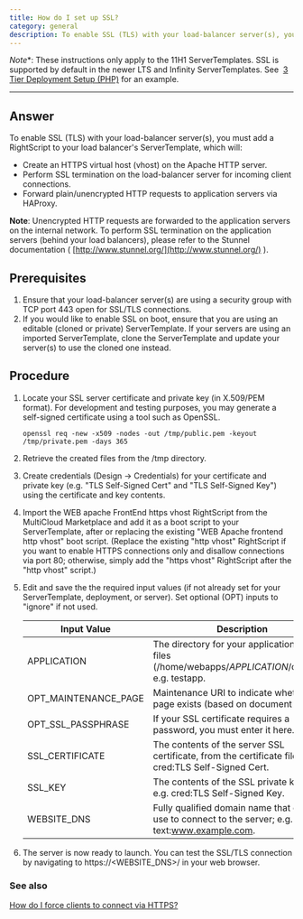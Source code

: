 ```yaml
---
title: How do I set up SSL?
category: general
description: To enable SSL (TLS) with your load-balancer server(s), you must add a RightScript to your load balancer's ServerTemplate.
---
```


*Note**: These instructions only apply to the 11H1 ServerTemplates. SSL is supported by default in the newer LTS and Infinity ServerTemplates. See&nbsp; [3 Tier Deployment Setup (PHP)](http://support.rightscale.com/ServerTemplates/v12.11_LTS/Supplemental/3_Tier_Deployment_Setup_(PHP)) for an example.

* * *

## Answer

To enable SSL (TLS) with your load-balancer server(s), you must add a RightScript to your load balancer's ServerTemplate, which will:

* Create an HTTPS virtual host (vhost) on the Apache HTTP server.
* Perform SSL termination on the load-balancer server for incoming client connections.
* Forward plain/unencrypted HTTP requests to application servers via HAProxy.

**Note**: Unencrypted HTTP requests are forwarded to the application servers on the internal network. To perform SSL termination on the application servers (behind your load balancers), please refer to the Stunnel documentation ( [http://www.stunnel.org/](http://www.stunnel.org/) ).

## Prerequisites

1. Ensure that your load-balancer server(s) are using a security group with TCP port 443 open for SSL/TLS connections.
2. If you would like to enable SSL on boot, ensure that you are using an editable (cloned or private) ServerTemplate. If your servers are using an imported ServerTemplate, clone the ServerTemplate and update your server(s) to use the cloned one instead.

## Procedure

1. Locate your SSL server certificate and private key (in X.509/PEM format). For development and testing purposes, you may generate a self-signed certificate using a tool such as OpenSSL.

    ~~~
    openssl req -new -x509 -nodes -out /tmp/public.pem -keyout /tmp/private.pem -days 365
    ~~~

2. Retrieve the created files from the /tmp directory.

3. Create credentials (Design -> Credentials) for your certificate and private key (e.g. "TLS Self-Signed Cert" and "TLS Self-Signed Key") using the certificate and key contents.

4. Import the WEB apache FrontEnd https vhost RightScript from the MultiCloud Marketplace and add it as a boot script to your ServerTemplate, after or replacing the existing "WEB Apache frontend http vhost" boot script. (Replace the existing "http vhost" RightScript if you want to enable HTTPS connections only and disallow connections via port 80; otherwise, simply add the "https vhost" RightScript after the "http vhost" script.)

5. Edit and save the the required input values (if not already set for your ServerTemplate, deployment, or server). Set optional (OPT) inputs to "ignore" if not used.

    | Input Value | Description |
    | ----------- | ----------- |
    | APPLICATION | The directory for your application's web files (/home/webapps/_APPLICATION_/current/); e.g. testapp. |
    | OPT_MAINTENANCE_PAGE | Maintenance URI to indicate whether the page exists (based on document root). |
    | OPT_SSL_PASSPHRASE | If your SSL certificate requires a password, you must enter it here. |
    | SSL_CERTIFICATE | The contents of the server SSL certificate, from the certificate file; e.g. cred:TLS Self-Signed Cert. |
    | SSL_KEY | The contents of the SSL private key file; e.g. cred:TLS Self-Signed Key. |
    | WEBSITE_DNS | Fully qualified domain name that clients use to connect to the server; e.g. text:www.example.com. |

6. The server is now ready to launch. You can test the SSL/TLS connection by navigating to https://\<WEBSITE_DNS>/ in your web browser.

### See also

[How do I force clients to connect via HTTPS?](http://support.rightscale.com/06-FAQs/FAQ_0155_-_How_do_I_force_HTTPS_on_my_frontends%3F/index.html)
